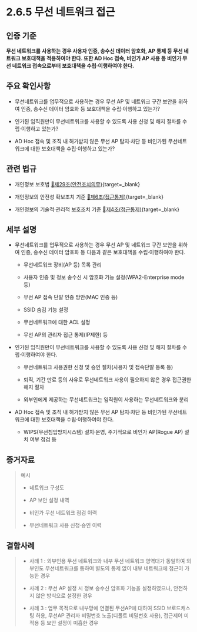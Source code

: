 # 2.6.5 무선 네트워크 접근

## 인증 기준

**무선 네트워크를 사용하는 경우 사용자 인증, 송수신 데이터 암호화, AP 통제 등 무선 네트워크 보호대책을 적용하여야 한다. 또한 AD Hoc 접속, 비인가 AP 사용 등 비인가 무선 네트워크 접속으로부터 보호대책을 수립·이행하여야 한다.**

## 주요 확인사항

- 무선네트워크를 업무적으로 사용하는 경우 무선 AP 및 네트워크 구간 보안을 위하여 인증, 송수신 데이터 암호화 등 보호대책을 수립·이행하고 있는가?

- 인가된 임직원만이 무선네트워크를 사용할 수 있도록 사용 신청 및 해지 절차를 수립·이행하고 있는가?

- AD Hoc 접속 및 조직 내 허가받지 않은 무선 AP 탐지·차단 등 비인가된 무선네트워크에 대한 보호대책을 수립·이행하고 있는가?

## 관련 법규

- 개인정보 보호법 [🔗제29조(안전조치의무)](https://www.law.go.kr/법령/개인정보보호법/제29조 "새 창에서 열기"){target=_blank}

- 개인정보의 안전성 확보조치 기준 [🔗제6조(접근통제)](https://www.law.go.kr/행정규칙/(개인정보보호위원회)개인정보의안전성확보조치기준/제6조 "새 창에서 열기"){target=_blank}

- 개인정보의 기술적·관리적 보호조치 기준 [🔗제4조(접근통제)](https://www.law.go.kr/행정규칙/(개인정보보호위원회)개인정보의기술적·관리적보호조치기준/제4조 "새 창에서 열기"){target=_blank}

## 세부 설명

- 무선네트워크를 업무적으로 사용하는 경우 무선 AP 및 네트워크 구간 보안을 위하여 인증, 송수신 데이터 암호화 등 다음과 같은 보호대책을 수립·이행하여야 한다.

    - 무선네트워크 장비(AP 등) 목록 관리

    - 사용자 인증 및 정보 송수신 시 암호화 기능 설정(WPA2-Enterprise mode 등)

    - 무선 AP 접속 단말 인증 방안(MAC 인증 등)

    - SSID 숨김 기능 설정

    - 무선네트워크에 대한 ACL 설정

    - 무선 AP의 관리자 접근 통제(IP제한) 등

- 인가된 임직원만이 무선네트워크를 사용할 수 있도록 사용 신청 및 해지 절차를 수립·이행하여야 한다.

    - 무선네트워크 사용권한 신청 및 승인 절차(사용자 및 접속단말 등록 등)

    - 퇴직, 기간 만료 등의 사유로 무선네트워크 사용이 필요하지 않은 경우 접근권한 해지 절차

    - 외부인에게 제공하는 무선네트워크는 임직원이 사용하는 무선네트워크와 분리

- AD Hoc 접속 및 조직 내 허가받지 않은 무선 AP 탐지·차단 등 비인가된 무선네트워크에 대한 보호대책을 수립·이행하여야 한다.

    - WIPS(무선침입방지시스템) 설치·운영, 주기적으로 비인가 AP(Rogue AP) 설치 여부 점검 등

## 증거자료

> 예시
>
> - 네트워크 구성도
>
> - AP 보안 설정 내역
>
> - 비인가 무선 네트워크 점검 이력
>
> - 무선네트워크 사용 신청·승인 이력

## 결함사례

> - 사례 1 : 외부인용 무선 네트워크와 내부 무선 네트워크 영역대가 동일하여 외부인도 무선네트워크를 통하여 별도의 통제 없이 내부 네트워크에 접근이 가능한 경우
>
> - 사례 2 : 무선 AP 설정 시 정보 송수신 암호화 기능을 설정하였으나, 안전하지 않은 방식으로 설정한 경우
>
> - 사례 3 : 업무 목적으로 내부망에 연결된 무선AP에 대하여 SSID 브로드캐스팅 허용, 무선AP 관리자 비밀번호 노출(디폴트 비밀번호 사용), 접근제어 미적용 등 보안 설정이 미흡한 경우
